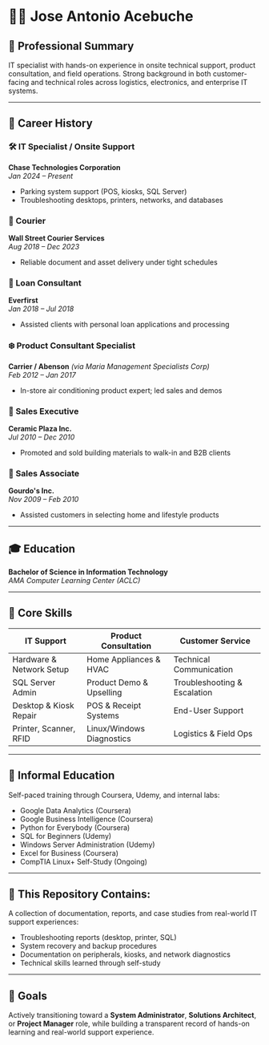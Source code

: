 # 👨‍💻 Jose Antonio Acebuche

## 🧭 Professional Summary
IT specialist with hands-on experience in onsite technical support, product consultation, and field operations. Strong background in both customer-facing and technical roles across logistics, electronics, and enterprise IT systems.

---

## 💼 Career History

### 🛠️ IT Specialist / Onsite Support  
**Chase Technologies Corporation**  
*Jan 2024 – Present*  
- Parking system support (POS, kiosks, SQL Server)
- Troubleshooting desktops, printers, networks, and databases

### 🚚 Courier  
**Wall Street Courier Services**  
*Aug 2018 – Dec 2023*  
- Reliable document and asset delivery under tight schedules

### 💬 Loan Consultant  
**Everfirst**  
*Jan 2018 – Jul 2018*  
- Assisted clients with personal loan applications and processing

### ❄️ Product Consultant Specialist  
**Carrier / Abenson** *(via Maria Management Specialists Corp)*  
*Feb 2012 – Jan 2017*  
- In-store air conditioning product expert; led sales and demos

### 🧱 Sales Executive  
**Ceramic Plaza Inc.**  
*Jul 2010 – Dec 2010*  
- Promoted and sold building materials to walk-in and B2B clients

### 🛒 Sales Associate  
**Gourdo's Inc.**  
*Nov 2009 – Feb 2010*  
- Assisted customers in selecting home and lifestyle products

---

## 🎓 Education
**Bachelor of Science in Information Technology**  
*AMA Computer Learning Center (ACLC)*

---

## 🧠 Core Skills

| IT Support               | Product Consultation     | Customer Service         |
|--------------------------|---------------------------|---------------------------|
| Hardware & Network Setup | Home Appliances & HVAC    | Technical Communication   |
| SQL Server Admin         | Product Demo & Upselling  | Troubleshooting & Escalation |
| Desktop & Kiosk Repair   | POS & Receipt Systems     | End-User Support          |
| Printer, Scanner, RFID   | Linux/Windows Diagnostics | Logistics & Field Ops     |

---

## 📘 Informal Education
Self-paced training through Coursera, Udemy, and internal labs:

- Google Data Analytics (Coursera)
- Google Business Intelligence (Coursera)
- Python for Everybody (Coursera)
- SQL for Beginners (Udemy)
- Windows Server Administration (Udemy)
- Excel for Business (Coursera)
- CompTIA Linux+ Self-Study (Ongoing)

---

## 📂 This Repository Contains:
A collection of documentation, reports, and case studies from real-world IT support experiences:

- Troubleshooting reports (desktop, printer, SQL)
- System recovery and backup procedures
- Documentation on peripherals, kiosks, and network diagnostics
- Technical skills learned through self-study

---

## 🚀 Goals
Actively transitioning toward a **System Administrator**, **Solutions Architect**, or **Project Manager** role, while building a transparent record of hands-on learning and real-world support experience.
